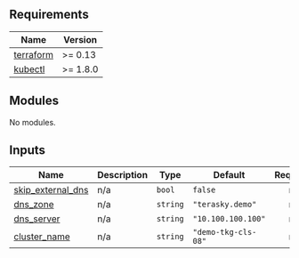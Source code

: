 <!-- BEGIN_TF_DOCS -->
## Requirements

| Name | Version |
|------|---------|
| <a name="requirement_terraform"></a> [terraform](#requirement\_terraform) | >= 0.13 |
| <a name="requirement_kubectl"></a> [kubectl](#requirement\_kubectl) | >= 1.8.0 |

## Modules

No modules.

## Inputs

| Name | Description | Type | Default | Required |
|------|-------------|------|---------|:--------:|
| <a name="input_skip_external_dns"></a> [skip\_external\_dns](#input\_skip\_external\_dns) | n/a | `bool` | `false` | no |
| <a name="input_dns_zone"></a> [dns\_zone](#input\_dns\_zone) | n/a | `string` | `"terasky.demo"` | no |
| <a name="input_dns_server"></a> [dns\_server](#input\_dns\_server) | n/a | `string` | `"10.100.100.100"` | no |
| <a name="input_cluster_name"></a> [cluster\_name](#input\_cluster\_name) | n/a | `string` | `"demo-tkg-cls-08"` | no |
<!-- END_TF_DOCS -->